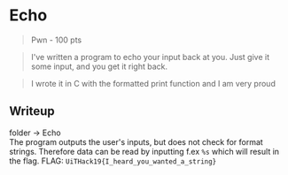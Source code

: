 # Echo
> Pwn - 100 pts

> I've written a program to echo your input back at you. Just give it some input, and you get it right back. <br>

> I wrote it in C with the formatted print function and I am very proud <br>

## Writeup 

folder -> Echo <br>
The program outputs the user's inputs, but does not check for format strings. Therefore data can be read by inputting f.ex `%s` which will result in the flag.
FLAG: `UiTHack19{I_heard_you_wanted_a_string}`
